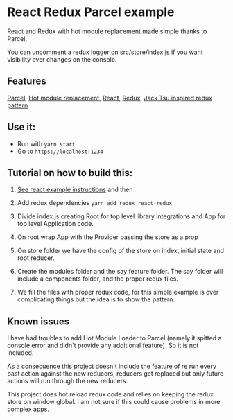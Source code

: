 # React Redux Parcel example

React and Redux with hot module replacement made simple thanks to Parcel.

You can uncomment a redux logger on src/store/index.js if you want visibility over changes on the console.

## Features

[Parcel](https://parceljs.org/), [Hot module replacement](https://parceljs.org/hmr.html), [React](https://reactjs.org/), [Redux](https://redux.js.org/), [Jack Tsu inspired redux pattern](https://jaysoo.ca/2016/02/28/organizing-redux-application/)

## Use it:

* Run with `yarn start`
* Go to `https://localhost:1234`

## Tutorial on how to build this:

1. [See react example instructions](https://github.com/lrn2prgrm/parcel-examples/tree/master/react) and then

2. Add redux dependencies `yarn add redux react-redux`

3. Divide index.js creating Root for top level library integrations and App for top level Application code.

4. On root wrap App with the Provider passing the store as a prop

5. On store folder we have the config of the store on index, initial state and root reducer.

6. Create the modules folder and the say feature folder. The say folder will include a components folder, and the proper redux files.

7. We fill the files with proper redux code, for this simple example is over complicating things but the idea is to show the pattern.

## Known issues

I have had troubles to add Hot Module Loader to Parcel (namely it spitted a console error and didn't provide any additional feature). So it is not included.

As a consecuence this project doesn't include the feature of re run every past action against the new reducers, reducers get replaced but only future actions will run through the new reducers.

This project does hot reload redux code and relies on keeping the redux store on window global. I am not sure if this could cause problems in more complex apps.
